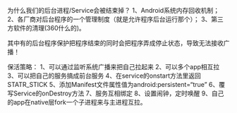 为什么我们的后台进程/Service会被结束掉？
	1、Android系统内存回收机制；
	2、各厂商对后台程序的一个管理制度（就是允许程序后台运行那个）；
	3、第三方软件的清理(360什么的)。

其中有的后台程序保护把程序结束的同时会把程序弄成停止状态，导致无法接收广播！

保活策略：
	1、可以通过监听系统广播来把自己拉起来
	2、可以多个app相互拉
	3、可以把自己的服务搞成前台服务
	4、在service的onstart方法里返回 STATR_STICK
	5、添加Manifest文件属性值为android:persistent=“true”
	6、覆写Service的onDestroy方法
	7、服务互相绑定
	8、设置闹钟，定时唤醒
	9、自己的app在native层fork一个子进程来与主进程互拉。

